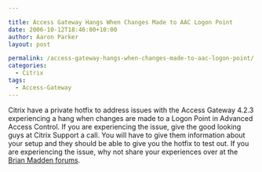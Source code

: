 ```yaml
---

title: Access Gateway Hangs When Changes Made to AAC Logon Point
date: 2006-10-12T18:46:00+10:00
author: Aaron Parker
layout: post

permalink: /access-gateway-hangs-when-changes-made-to-aac-logon-point/
categories:
  - Citrix
tags:
  - Access-Gateway
---
```

Citrix have a private hotfix to address issues with the Access Gateway 4.2.3 experiencing a hang when changes are made to a Logon Point in Advanced Access Control. If you are experiencing the issue, give the good looking guys at Citrix Support a call. You will have to give them information about your setup and they should be able to give you the hotfix to test out. If you are experiencing the issue, why not share your experiences over at the [Brian Madden forums](http://www.brianmadden.com/forum/tm.aspx?m=50628).
